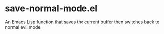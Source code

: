 # save-normal-mode.el
An Emacs Lisp function that saves the current buffer then switches back to normal evil mode
